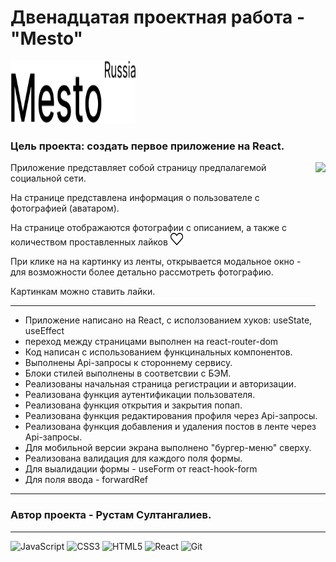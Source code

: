 # Двенадцатая проектная работа - "Mesto"

<img src="./src/images/logo_black.svg" width="200" height="100" alt="logo Mesto"/>

### Цель проекта: создать первое приложение на  React.

<img align ='right' src='src/images/20230505_013604.gif' height="350"/>

Приложение представляет собой страницу предпалагемой социальной сети.

На странице представлена информация о пользователе с фотографией (аватаром).

На странице отображаются фотографии с описанием, а также с количеством проставленных лайков <img src="./src/images/like_icon.svg" width="20" height="20" alt="like"/>

При клике на на картинку из ленты, открывается модальное окно - для возможности более детально рассмотреть фотографию.

Картинкам можно ставить лайки.

---
- Приложение написано на React, с исползованием хуков:
useState, useEffect
- переход между страницами выполнен на react-router-dom
- Код написан с использованием функцинальных компонентов.
- Выполнены Api-запросы к стороннему сервису.
- Блоки стилей выполнены в соответсвии с БЭМ.
- Реализованы начальная страница регистрации и авторизации.
- Реализована функция аутентификации пользователя.
- Реализована функция открытия и закрытия попап.
- Реализована функция редактирования профиля через Api-запросы.
- Реализована функция добавления и удаления постов в ленте через Api-запросы.
- Для мобильной версии экрана выполнено "бургер-меню" сверху.
- Реализована валидация для каждого поля формы.
- Для выалидации формы - useForm от react-hook-form
- Для поля ввода - forwardRef


---
### Автор проекта - Рустам Султангалиев.
---
<p>
<img src="https://raw.githubusercontent.com/danielcranney/readme-generator/main/public/icons/skills/javascript-colored.svg" width="36" height="36" alt="JavaScript"/>
<img src="https://raw.githubusercontent.com/danielcranney/readme-generator/main/public/icons/skills/css3-colored.svg" width="36" height="36" alt="CSS3" />
<img src="https://raw.githubusercontent.com/danielcranney/readme-generator/main/public/icons/skills/html5-colored.svg" width="36" height="36" alt="HTML5" />
<img src="https://raw.githubusercontent.com/danielcranney/readme-generator/main/public/icons/skills/react-colored.svg" width="36" height="36" alt="React" />
<img src="https://raw.githubusercontent.com/danielcranney/readme-generator/main/public/icons/skills/git-colored.svg" width="36" height="36" alt="Git" />
</p>
